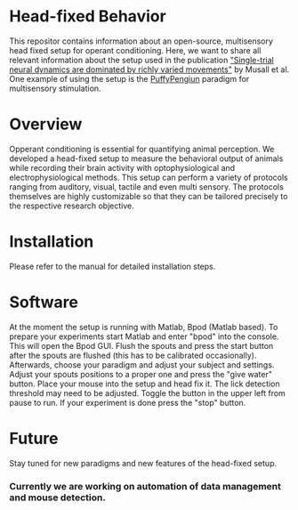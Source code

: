 # Head-fixed Behavior
This repositor contains information about an open-source, multisensory head fixed setup for operant conditioning. Here, we want to share all relevant information about the setup used in the publication ["Single-trial neural dynamics are dominated by richly varied movements"](https://www.nature.com/articles/s41593-019-0502-4) by Musall et al. One example of using the setup is the [PuffyPengiun](https://github.com/musallGroup/PuffyPenguin) paradigm for multisensory stimulation.

# Overview
Opperant conditioning is essential for quantifying animal perception. We developed a head-fixed setup to  measure the behavioral output of animals while recording their brain activity with optophysiological and electrophysiological methods. This setup can perform a variety of protocols ranging from auditory, visual, tactile and even multi sensory. The protocols themselves are highly customizable so that they can be tailored precisely to the respective research objective.

# Installation
Please refer to the manual for detailed installation steps.

# Software
At the moment the setup  is running with Matlab, Bpod (Matlab based).
To prepare your experiments start Matlab and enter "bpod" into the console. This will open the Bpod GUI. Flush the spouts and press the start button after the spouts are flushed (this has to be calibrated occasionally). Afterwards,  choose your paradigm and adjust your subject and settings. Adjust your spouts positions to a proper one and press the "give water" button. Place your mouse into the setup and head fix it. The lick detection threshold may need to be adjusted. Toggle the button in the upper left from pause to run. If your experiment is done press the "stop" button.

# Future
Stay tuned for new paradigms and new features of the head-fixed setup.
### Currently we are working on automation of data management and mouse detection.
